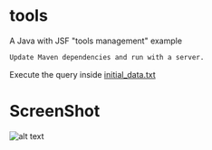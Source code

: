# tools
A Java with JSF "tools management" example

```bash
Update Maven dependencies and run with a server.
```
Execute the query inside [initial_data.txt](https://github.com/mam17/tools/blob/master/initial_data.txt)

# ScreenShot
![alt text](https://i.ibb.co/NTT3tmx/Sem-t-tulo.png)
